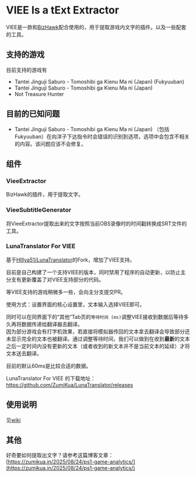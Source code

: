﻿# VIEE Is a tExt Extractor

VIEE是一款和[BizHawk](https://github.com/TASEmulators/BizHawk)配合使用的，用于提取游戏内文字的插件。以及一些配套的工具。

## 支持的游戏

目前支持的游戏有

* Tantei Jinguji Saburo - Tomoshibi ga Kienu Ma ni (Japan) (Fukyuuban)
* Tantei Jinguji Saburo - Tomoshibi ga Kienu Ma ni (Japan)
* Not Treasure Hunter

## 目前的已知问题

* Tantei Jinguji Saburo - Tomoshibi ga Kienu Ma ni (Japan) （包括Fukyuuban）在向洋子下达指令时会错误的识别到选项，选项中会包含不相关的内容。该问题应该不会修复。

## 组件

### VieeExtractor

BizHawk的插件，用于提取文字。

### VieeSubtitleGenerator

将VieeExtractor提取出来的文字按照当前OBS录像时的时间戳转换成SRT文件的工具。

### LunaTranslator For VIEE

基于[HIllya51/LunaTranslator](https://github.com/HIllya51/LunaTranslator/pulse)的Fork，增加了VIEE支持。

目前是自己构建了一个支持VIEE的版本，同时禁用了程序的自动更新，以防止主分支有更新覆盖了对VIEE支持部分的代码。

等VIEE支持的游戏稍微多一些，会向主分支提交PR。

使用方式：设置界面的核心设置里，文本输入选择VIEE即可。

同时可以在同界面下的“其他”Tab页的`等待时间 (ms)`调整VIEE接收到数据后等待多久再将数据传递给翻译器去翻译。  
因为部分游戏会有打字机效果，若直接将模拟器传回的文本拿去翻译会导致部分还未显示完全的文本也被翻译。通过调整等待时间，我们可以做到在收到**最新**的文本之后一定时间内没有更新的文本（或者收到的新文本并不是当前文本的延续）才将文本送去翻译。

目前的默认60ms是比较合适的数据。

LunaTranslator For VIEE 的下载地址：
https://github.com/ZumiKua/LunaTranslator/releases

## 使用说明

见[wiki](https://github.com/ZumiKua/VIEE/wiki/%E5%A6%82%E4%BD%95%E4%BD%BF%E7%94%A8-VieeSubtitleGenerator)

## 其他

好奇要如何提取出文字？请参考这篇博客文章：  
[https://zumikua.in/2025/08/24/ps1-game-analytics/](https://zumikua.in/2025/08/24/ps1-game-analytics/)
